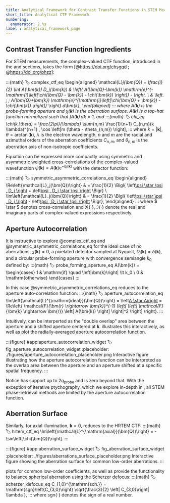 ```yaml
---
title: Analytical Framework for Contrast Transfer Functions in STEM Measurements
short_title: Analytical CTF Framework
numbering:
  enumerator: 2.%s
label : analytical_framework_page
---
```


## Contrast Transfer Function Ingredients

For STEM measurements, the complex-valued CTF function, introduced in the [](stem_image_formation) and [](stem_ctf) sections, takes the form [@https://doi.org/chsgqd ; @https://doi.org/phzz]:

:::{math}
:label: complex_ctf_eq
\begin{aligned}
\mathcal{L}_j(\bm{Q}) = \frac{i}{2} \int A(\bm{k}) D_j(\bm{k}) & \left\{ A(\bm{Q}-\bm{k}) \mathrm{e}^{-\mathrm{i}\left[\chi(\bm{Q} - \bm{k}) - \chi(\bm{k}) \right]} - \right. \\
& \left.  \; \; A(\bm{Q}+\bm{k}) \mathrm{e}^{\mathrm{i}\left[\chi(\bm{Q} + \bm{k}) - \chi(\bm{k}) \right]} \right\} d\bm{k},
\end{aligned}
:::
where $A(\bm{k})$ is the probe-forming aperture and $\chi(\bm{k})$ is the aberration surface.
$A(\bm{k})$ is a top-hat function normalized such that $\int A(\bm{k})\, d\bm{k} = 1$, and
:::{math}
:label: chi_eq
\chi(k,\theta) = \frac{2\pi}{\lambda} \sum_{n,m} \frac{1}{n+1} C_{n,m}(k \lambda)^{n+1} \, \cos \left[m (\theta - \theta_{n,m}) \right],
:::
where $k=\left| \bm{k}\right|$, $\theta = \arctan(\bm{k})$, $\lambda$ is the electron wavelength, $n$ and $m$ are the radial and azimuthal orders of the aberration coefficients $C_{n,m}$, and $\theta_{n,m}$ is the aberration axis of non-isotropic coefficients.

Equation [](#complex_ctf_eq) can be expressed more compactly using symmetric and asymmetric weighted cross-correlations of the complex-valued wavefunction $\psi(\bm{k}) = A(\bm{k})\mathrm{e}^{-\mathrm{i} \chi(\bm{k})}$ with the detector function:

:::{math}
:label: symmetric_asymmetric_correlations_eq
\begin{aligned}
\Re\left\{\mathcal{L}_j(\bm{Q})\right\} & = \frac{1}{2} \Bigl\{ \left[\psi \star \psi \, D_j \right](\bm{Q}) + \left[\psi \, D_j \star \psi \right](\bm{Q}) \Bigr\} \\
\Im\left\{\mathcal{L}_j(\bm{Q})\right\} & = \frac{1}{2} \Bigl\{ \left[\psi \star \psi \, D_j \right](\bm{Q}) - \left[\psi \, D_j \star \psi \right](\bm{Q}) \Bigr\},
\end{aligned}
:::
where $ \star $ denotes cross-correlation and $\Re\left\{\cdot\right\}$, $\Im\left\{\cdot\right\}$ denote the real and imaginary parts of complex-valued expressions respectively.

## Aperture Autocorrelation

It is instructive to explore @complex_ctf_eq and @symmetric_asymmetric_correlations_eq for the ideal case of no aberrations, $\chi(\bm{k})=0$, a pixelated detector sampled at Nyquist, $D_j(\bm{k}) = \delta(\bm{k})$, and a circular probe-forming aperture with convergence semiangle $k_0$ defined by:
:::{math}
:label: probe_forming_aperture_eq
A(\bm{k}) = \begin{cases}
1 & \mathrm{if} \quad \left|\bm{k}\right| \lt k_0 \\
0 & \mathrm{otherwise}
\end{cases}
:::

In this case @symmetric_asymmetric_correlations_eq reduces to the aperture auto-correlation function:
:::{math}
:label: aperture_autocorrelation_eq
\Im\left\{\mathcal{L}^{\mathrm{ideal}}(\bm{Q})\right\} = \left[A \star A\right](\bm{k})  =  \Re\left\{
  \mathcal{F}_{\bm{r} \rightarrow \bm{k}}^{-1} \left[ \left| \mathcal{F}_{\bm{k} \rightarrow \bm{r}} \left[ A(\bm{k}) \right] \right|^2 \right]
  \right\}.
:::

Intuitively, [](#aperture_autocorrelation_eq) can be interperted as the "double overlap" area between the aperture and a shifted aperture centered at $\bm{k}$.
[](#fig_aperture_autocorrelation_widget) illustrates this interactively, as well as plot the radially-averaged aperture autocorrelation function.

:::{figure} #app:aperture_autocorrelation_widget
:label: fig_aperture_autocorrelation_widget
:placeholder: ./figures/aperture_autocorrelation_placeholder.png
Interactive figure illustrating how the aperture autocorrelation function can be interpreted as the overlap area between the aperture and an aperture shifted at a specific spatial frequency.
:::

Notice [](#aperture_autocorrelation_eq) has support up to $2 q_{\mathrm{probe}}$ and is zero beyond that.
With the exception of iterative ptychography, which we explore in-depth in [](pixelated_ptycho_page), all STEM phase-retrieval methods are limited by the aperture autocorrelation function.

## Aberration Surface

Similarly, for axial illumination, $\bm{k} = 0$, [](#complex_ctf_eq) reduces to the HRTEM CTF:
:::{math}
:label: hrtem_ctf_eq
\Im\left\{\mathcal{L}^{\mathrm{axial}}(\bm{Q})\right\} = -\sin\left[\chi(\bm{Q})\right].
:::

:::{figure} #app:aberration_surface_widget
:label: fig_aberration_surface_widget
:placeholder: ./figures/aberrations_surface_placeholder.png
Interactive figure showing the aberration surface for common low-order aberrations.
:::

[](#fig_aberration_surface_widget) plots [](#hrtem_ctf_eq) for common low-order coefficients, as well as provide the functionality to balance spherical aberration using the Scherzer defocus:
:::{math}
:label: scherzer_defocus_eq
C_{1,0}^{\mathrm{sch.}} = \mathrm{sgn}\left\{C_{3,0}\right\} \sqrt{\frac{3}{2} \left| C_{3,0}\right| \lambda },
:::
where $\mathrm{sgn}\left\{\cdot\right\}$ denotes the sign of a real number.
